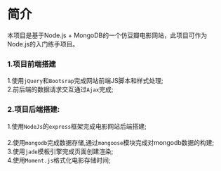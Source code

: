 # 简介
本项目是基于Node.js + MongoDB的一个仿豆瓣电影网站，此项目可作为Node.js的入门练手项目。

### 1.项目前端搭建
   1.使用`jQuery`和`Bootsrap`完成网站前端JS脚本和样式处理; <br>
   2.前后端的数据请求交互通过`Ajax`完成;

### 2.项目后端搭建:
   1.使用`NodeJs`的`express`框架完成电影网站后端搭建; <br> <br>
   2.使用`mongodb`完成数据存储,通过`mongoose`模块完成对mongodb数据的构建; <br>
   3.使用`jade`模板引擎完成页面创建渲染; <br>
   4.使用`Moment.js`格式化电影存储时间;
